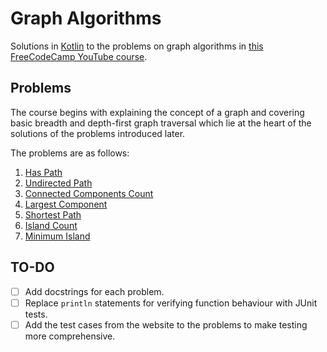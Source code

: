 # Graph Algorithms

Solutions in [Kotlin](https://kotlinlang.org/) to the problems on graph algorithms in [this FreeCodeCamp YouTube course](https://www.youtube.com/watch?v=tWVWeAqZ0WU&t=4430s&pp=ygUQZ3JhcGggYWxnb3JpdGhtcw%3D%3D).

## Problems

The course begins with explaining the concept of a graph and covering basic breadth and depth-first graph traversal which lie at the heart of the solutions of the problems introduced later.

The problems are as follows:

1. [Has Path](https://structy.net/problems/has-path)
2. [Undirected Path](https://structy.net/problems/undirected-path)
3. [Connected Components Count](https://structy.net/problems/connected-components-count)
4. [Largest Component](https://structy.net/problems/largest-component)
5. [Shortest Path](https://structy.net/problems/shortest-path)
6. [Island Count](https://structy.net/problems/island-count)
7. [Minimum Island](https://structy.net/problems/minimum-island)

## TO-DO

- [ ] Add docstrings for each problem.
- [ ] Replace `println` statements for verifying function behaviour with JUnit tests.
- [ ] Add the test cases from the website to the problems to make testing more comprehensive.
